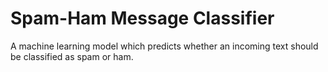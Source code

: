 Spam-Ham Message Classifier
===========================

A machine learning model which predicts whether an incoming text should be classified as spam or ham.

